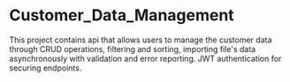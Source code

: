 # Customer_Data_Management
This project contains api that allows users to manage the customer data through CRUD operations, filtering and sorting, importing file's data asynchronously with validation and error reporting. JWT authentication for securing endpoints.
